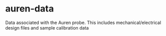 # auren-data
Data associated with the Auren probe. This includes mechanical/electrical design files and sample calibration data
